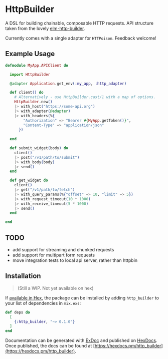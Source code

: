# HttpBuilder

A DSL for building chainable, composable HTTP requests. API structure taken from
the lovely [elm-http-builder](https://github.com/lukewestby/elm-http-builder). 

Currently comes with a single adapter for `HTTPoison`. Feedback welcome!
## Example Usage

``` elixir
defmodule MyApp.APIClient do

  import HttpBuilder

  @adapter Application.get_env(:my_app, :http_adapter)

  def client() do
    # Alternatively - use HttpBuilder.cast/1 with a map of options.
    HttpBuilder.new()
    |> with_host("https://some-api.org")
    |> with_adapter(@adapter)
    |> with_headers(%{
        "Authorization" => "Bearer #{MyApp.getToken()}",
        "Content-Type" => "application/json"
      })
    
  end

  def submit_widget(body) do 
    client()
    |> post("/v1/path/to/submit")
    |> with_body(body)
    |> send()
  end

  def get_widget do
    client()
    |> get("/v1/path/to/fetch")
    |> with_query_params(%{"offset" => 10, "limit" => 5})
    |> with_request_timeout(10 * 1000)
    |> with_receive_timeout(5 * 1000)
    |> send()
  end

end
```

## TODO
- add support for streaming and chunked requests
- add support for multipart form requests
- move integration tests to local api server, rather than httpbin


## Installation

>(Still a WIP. Not yet available on hex)

If [available in Hex](https://hex.pm/docs/publish), the package can be installed
by adding `http_builder` to your list of dependencies in `mix.exs`:

```elixir
def deps do
  [
    {:http_builder, "~> 0.1.0"}
  ]
end
```

Documentation can be generated with [ExDoc](https://github.com/elixir-lang/ex_doc)
and published on [HexDocs](https://hexdocs.pm). Once published, the docs can
be found at [https://hexdocs.pm/http_builder](https://hexdocs.pm/http_builder).

